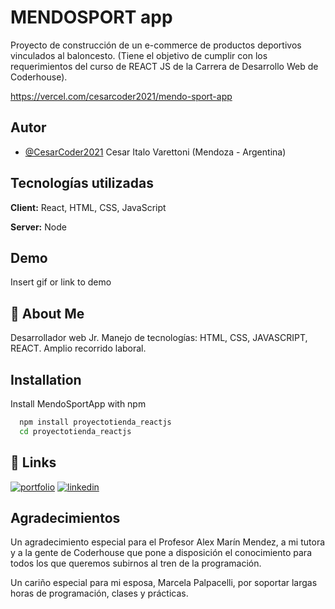 
# MENDOSPORT app

Proyecto de construcción de un e-commerce de productos deportivos vinculados al baloncesto.
(Tiene el objetivo de cumplir con los requerimientos del curso de REACT JS de la Carrera de Desarrollo Web de Coderhouse).

https://vercel.com/cesarcoder2021/mendo-sport-app

## Autor

- [@CesarCoder2021](https://github.com/CesarCoder2021)
Cesar Italo Varettoni (Mendoza - Argentina)

## Tecnologías utilizadas

**Client:** React, HTML, CSS, JavaScript

**Server:** Node


## Demo

Insert gif or link to demo


## 🚀 About Me
Desarrollador web Jr.
Manejo de tecnologías: HTML, CSS, JAVASCRIPT, REACT.
Amplio recorrido laboral.



## Installation

Install MendoSportApp with npm

```bash
  npm install proyectotienda_reactjs
  cd proyectotienda_reactjs
```
    
## 🔗 Links
[![portfolio](https://img.shields.io/badge/my_portfolio-000?style=for-the-badge&logo=ko-fi&logoColor=white)](https://portfoliocesar01.netlify.app)
[![linkedin](https://img.shields.io/badge/linkedin-0A66C2?style=for-the-badge&logo=linkedin&logoColor=white)](https://www.linkedin.com/in/cesar-varettoni-bayton-hr/)


## Agradecimientos

Un agradecimiento especial para el Profesor Alex Marín Mendez, a mi tutora y a la gente de Coderhouse que pone a disposición el conocimiento para todos los que queremos subirnos al tren de la programación.

Un cariño especial para mi esposa, Marcela Palpacelli, por soportar largas horas de programación, clases y prácticas. 